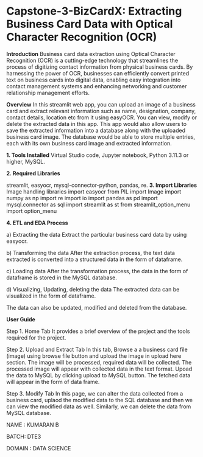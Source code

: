 # Capstone-3-BizCardX: Extracting Business Card Data with Optical Character Recognition (OCR)

**Introduction**
Business card data extraction using Optical Character Recognition (OCR) is a cutting-edge technology that streamlines the process of digitizing contact information from physical business cards. By harnessing the power of OCR, businesses can efficiently convert printed text on business cards into digital data, enabling easy integration into contact management systems and enhancing networking and customer relationship management efforts.

**Overview**
In this streamlit web app, you can upload an image of a business card and extract relevant information such as name, designation, company, contact details, location etc from it using easyOCR. You can view, modify or delete the extracted data in this app. This app would also allow users to save the extracted information into a database along with the uploaded business card image. The database would be able to store multiple entries, each with its own business card image and extracted information.

**1. Tools Installed**
Virtual Studio code, 
Jupyter notebook, 
Python 3.11.3 or higher, 
MySQL.

**2. Required Libraries**

streamlit, easyocr, mysql-connector-python, pandas, re.
**3. Import Libraries**
Image handling libraries
import easyocr
from PIL import Image
import numpy as np
import re
import io
import pandas as pd
import mysql.connector as sql
import streamlit as st
from streamlit_option_menu import option_menu

**4. ETL and EDA Process**

a) Extracting the data
Extract the particular business card data by using easyocr.

b) Transforming the data
After the extraction process, the text data extracted is converted into a structured data in the form of dataframe.

c) Loading data
After the transformation process, the data in the form of dataframe is stored in the MySQL database.

d) Visualizing, Updating, deleting the data
The extracted data can be visualized in the form of dataframe.

The data can also be updated, modified and deleted from the database.

**User Guide**

Step 1. Home Tab
It provides a brief overview of the project and the tools required for the project.

Step 2. Upload and Extract Tab
In this tab, Browse a a business card file (image) using browse file button and upload the image in upload here section. The image will be processed, required data will be collected. The processed image will appear with collected data in the text format.
Upoad the data to MySQL by clicking upload to MySQL button.
The fetched data will appear in the form of data frame.

Step 3. Modify Tab
In this page, we can alter the data collected from a business card, uplaod the modified data to the SQL database and then we can view the modified data as well.
Similarly, we can delete the data from MySQL database.


NAME : KUMARAN B

BATCH: DTE3

DOMAIN : DATA SCIENCE
